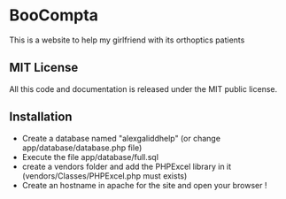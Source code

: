 # BooCompta

This is a website to help my girlfriend with its orthoptics patients

## MIT License

All this code and documentation is released under the MIT public license.

## Installation

- Create a database named "alexgaliddhelp" (or change app/database/database.php file)
- Execute the file app/database/full.sql
- create a vendors folder and add the PHPExcel library in it (vendors/Classes/PHPExcel.php must exists)
- Create an hostname in apache for the site and open your browser !